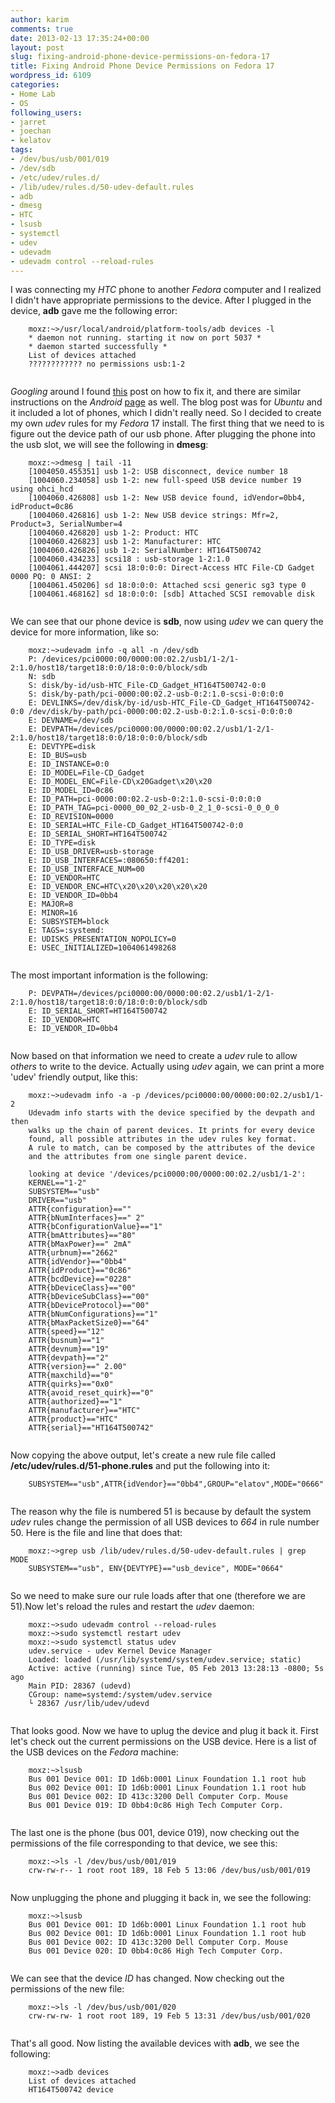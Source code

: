 ```yaml
---
author: karim
comments: true
date: 2013-02-13 17:35:24+00:00
layout: post
slug: fixing-android-phone-device-permissions-on-fedora-17
title: Fixing Android Phone Device Permissions on Fedora 17
wordpress_id: 6109
categories:
- Home Lab
- OS
following_users:
- jarret
- joechan
- kelatov
tags:
- /dev/bus/usb/001/019
- /dev/sdb
- /etc/udev/rules.d/
- /lib/udev/rules.d/50-udev-default.rules
- adb
- dmesg
- HTC
- lsusb
- systemctl
- udev
- udevadm
- udevadm control --reload-rules
---
```


I was connecting my _HTC_ phone to another _Fedora_ computer and I realized I didn't have appropriate permissions to the device. After I plugged in the device, **adb** gave me the following error:




    

```
    moxz:~>/usr/local/android/platform-tools/adb devices -l
    * daemon not running. starting it now on port 5037 *
    * daemon started successfully *
    List of devices attached
    ???????????? no permissions usb:1-2
    
```






_Googling_ around I found [this](http://ptspts.blogspot.com/2011/10/how-to-fix-adb-no-permissions-error-on.html) post on how to fix it, and there are similar instructions on the _Android_ [page](http://developer.android.com/tools/device.html) as well. The blog post was for _Ubuntu_ and it included a lot of phones, which I didn't really need. So I decided to create my own _udev_ rules for my _Fedora_ 17 install. The first thing that we need to is figure out the device path of our usb phone. After plugging the phone into the usb slot, we will see the following in **dmesg**:




    

```
    moxz:~>dmesg | tail -11
    [1004050.455351] usb 1-2: USB disconnect, device number 18
    [1004060.234058] usb 1-2: new full-speed USB device number 19 using ohci_hcd
    [1004060.426808] usb 1-2: New USB device found, idVendor=0bb4, idProduct=0c86
    [1004060.426816] usb 1-2: New USB device strings: Mfr=2, Product=3, SerialNumber=4
    [1004060.426820] usb 1-2: Product: HTC
    [1004060.426823] usb 1-2: Manufacturer: HTC
    [1004060.426826] usb 1-2: SerialNumber: HT164T500742
    [1004060.434233] scsi18 : usb-storage 1-2:1.0
    [1004061.444207] scsi 18:0:0:0: Direct-Access HTC File-CD Gadget 0000 PQ: 0 ANSI: 2
    [1004061.450206] sd 18:0:0:0: Attached scsi generic sg3 type 0
    [1004061.468162] sd 18:0:0:0: [sdb] Attached SCSI removable disk
    
```






We can see that our phone device is **sdb**, now using _udev_ we can query the device for more information, like so:




    

```
    moxz:~>udevadm info -q all -n /dev/sdb
    P: /devices/pci0000:00/0000:00:02.2/usb1/1-2/1-2:1.0/host18/target18:0:0/18:0:0:0/block/sdb
    N: sdb
    S: disk/by-id/usb-HTC_File-CD_Gadget_HT164T500742-0:0
    S: disk/by-path/pci-0000:00:02.2-usb-0:2:1.0-scsi-0:0:0:0
    E: DEVLINKS=/dev/disk/by-id/usb-HTC_File-CD_Gadget_HT164T500742-0:0 /dev/disk/by-path/pci-0000:00:02.2-usb-0:2:1.0-scsi-0:0:0:0
    E: DEVNAME=/dev/sdb
    E: DEVPATH=/devices/pci0000:00/0000:00:02.2/usb1/1-2/1-2:1.0/host18/target18:0:0/18:0:0:0/block/sdb
    E: DEVTYPE=disk
    E: ID_BUS=usb
    E: ID_INSTANCE=0:0
    E: ID_MODEL=File-CD_Gadget
    E: ID_MODEL_ENC=File-CD\x20Gadget\x20\x20
    E: ID_MODEL_ID=0c86
    E: ID_PATH=pci-0000:00:02.2-usb-0:2:1.0-scsi-0:0:0:0
    E: ID_PATH_TAG=pci-0000_00_02_2-usb-0_2_1_0-scsi-0_0_0_0
    E: ID_REVISION=0000
    E: ID_SERIAL=HTC_File-CD_Gadget_HT164T500742-0:0
    E: ID_SERIAL_SHORT=HT164T500742
    E: ID_TYPE=disk
    E: ID_USB_DRIVER=usb-storage
    E: ID_USB_INTERFACES=:080650:ff4201:
    E: ID_USB_INTERFACE_NUM=00
    E: ID_VENDOR=HTC
    E: ID_VENDOR_ENC=HTC\x20\x20\x20\x20\x20
    E: ID_VENDOR_ID=0bb4
    E: MAJOR=8
    E: MINOR=16
    E: SUBSYSTEM=block
    E: TAGS=:systemd:
    E: UDISKS_PRESENTATION_NOPOLICY=0
    E: USEC_INITIALIZED=1004061498268
    
```






The most important information is the following:




    

```
    P: DEVPATH=/devices/pci0000:00/0000:00:02.2/usb1/1-2/1-2:1.0/host18/target18:0:0/18:0:0:0/block/sdb
    E: ID_SERIAL_SHORT=HT164T500742
    E: ID_VENDOR=HTC
    E: ID_VENDOR_ID=0bb4
    
```






Now based on that information we need to create a _udev_ rule to allow _others_ to write to the device. Actually using _udev_ again, we can print a more 'udev' friendly output, like this:




    

```
    moxz:~>udevadm info -a -p /devices/pci0000:00/0000:00:02.2/usb1/1-2
    Udevadm info starts with the device specified by the devpath and then
    walks up the chain of parent devices. It prints for every device
    found, all possible attributes in the udev rules key format.
    A rule to match, can be composed by the attributes of the device
    and the attributes from one single parent device.
    
    looking at device '/devices/pci0000:00/0000:00:02.2/usb1/1-2':
    KERNEL=="1-2"
    SUBSYSTEM=="usb"
    DRIVER=="usb"
    ATTR{configuration}==""
    ATTR{bNumInterfaces}==" 2"
    ATTR{bConfigurationValue}=="1"
    ATTR{bmAttributes}=="80"
    ATTR{bMaxPower}==" 2mA"
    ATTR{urbnum}=="2662"
    ATTR{idVendor}=="0bb4"
    ATTR{idProduct}=="0c86"
    ATTR{bcdDevice}=="0228"
    ATTR{bDeviceClass}=="00"
    ATTR{bDeviceSubClass}=="00"
    ATTR{bDeviceProtocol}=="00"
    ATTR{bNumConfigurations}=="1"
    ATTR{bMaxPacketSize0}=="64"
    ATTR{speed}=="12"
    ATTR{busnum}=="1"
    ATTR{devnum}=="19"
    ATTR{devpath}=="2"
    ATTR{version}==" 2.00"
    ATTR{maxchild}=="0"
    ATTR{quirks}=="0x0"
    ATTR{avoid_reset_quirk}=="0"
    ATTR{authorized}=="1"
    ATTR{manufacturer}=="HTC"
    ATTR{product}=="HTC"
    ATTR{serial}=="HT164T500742"
    
```






Now copying the above output, let's create a new rule file called **/etc/udev/rules.d/51-phone.rules** and put the following into it:




    

```
    SUBSYSTEM=="usb",ATTR{idVendor}=="0bb4",GROUP="elatov",MODE="0666"
    
```






The reason why the file is numbered 51 is because by default the system _udev_ rules change the permission of all USB devices to _664_ in rule number 50. Here is the file and line that does that:




    

```
    moxz:~>grep usb /lib/udev/rules.d/50-udev-default.rules | grep MODE
    SUBSYSTEM=="usb", ENV{DEVTYPE}=="usb_device", MODE="0664"
    
```






So we need to make sure our rule loads after that one (therefore we are 51).Now let's reload the rules and restart the _udev_ daemon:




    

```
    moxz:~>sudo udevadm control --reload-rules
    moxz:~>sudo systemctl restart udev
    moxz:~>sudo systemctl status udev
    udev.service - udev Kernel Device Manager
    Loaded: loaded (/usr/lib/systemd/system/udev.service; static)
    Active: active (running) since Tue, 05 Feb 2013 13:28:13 -0800; 5s ago
    Main PID: 28367 (udevd)
    CGroup: name=systemd:/system/udev.service
    └ 28367 /usr/lib/udev/udevd
    
```






That looks good. Now we have to uplug the device and plug it back it. First let's check out the current permissions on the USB device. Here is a list of the USB devices on the _Fedora_ machine:




    

```
    moxz:~>lsusb
    Bus 001 Device 001: ID 1d6b:0001 Linux Foundation 1.1 root hub
    Bus 002 Device 001: ID 1d6b:0001 Linux Foundation 1.1 root hub
    Bus 001 Device 002: ID 413c:3200 Dell Computer Corp. Mouse
    Bus 001 Device 019: ID 0bb4:0c86 High Tech Computer Corp.
    
```






The last one is the phone (bus 001, device 019), now checking out the permissions of the file corresponding to that device, we see this:




    

```
    moxz:~>ls -l /dev/bus/usb/001/019
    crw-rw-r-- 1 root root 189, 18 Feb 5 13:06 /dev/bus/usb/001/019 
    
```






Now unplugging the phone and plugging it back in, we see the following:




    

```
    moxz:~>lsusb
    Bus 001 Device 001: ID 1d6b:0001 Linux Foundation 1.1 root hub
    Bus 002 Device 001: ID 1d6b:0001 Linux Foundation 1.1 root hub
    Bus 001 Device 002: ID 413c:3200 Dell Computer Corp. Mouse
    Bus 001 Device 020: ID 0bb4:0c86 High Tech Computer Corp.
    
```






We can see that the device _ID_ has changed. Now checking out the permissions of the new file:




    

```
    moxz:~>ls -l /dev/bus/usb/001/020
    crw-rw-rw- 1 root root 189, 19 Feb 5 13:31 /dev/bus/usb/001/020
    
```






That's all good. Now listing the available devices with **adb**, we see the following:




    

```
    moxz:~>adb devices
    List of devices attached
    HT164T500742 device
    
```




